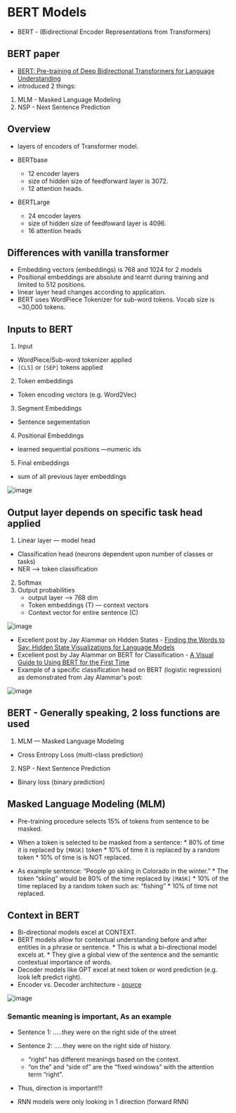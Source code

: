 # BERT Models
* BERT - (Bidirectional Encoder Representations from Transformers)


## BERT paper
* [BERT: Pre-training of Deep Bidirectional Transformers for Language Understanding](https://arxiv.org/abs/1810.04805)
* introduced 2 things:

1. MLM - Masked Language Modeling
2. NSP - Next Sentence Prediction


## Overview
* layers of encoders of Transformer model. 

* BERTbase
  * 12 encoder layers
  * size of hidden size of feedforward layer is 3072.
  * 12 attention heads. 

* BERTLarge
  * 24 encoder layers
  * size of hidden size of feedfoward layer is 4096.
  * 16 attention heads


## Differences with vanilla transformer
* Embedding vectors (embeddings) is 768 and 1024 for 2 models
* Positional embeddings are absolute and learnt during training and limited to 512 positions. 
* linear layer head changes according to application.
* BERT uses WordPiece Tokenizer for sub-word tokens. Vocab size is ~30,000 tokens. 


## Inputs to BERT
1. Input
  * WordPiece/Sub-word tokenizer applied
  * `[CLS]` or `[SEP]` tokens applied

2. Token embeddings
  * Token encoding vectors (e.g. Word2Vec)

3. Segment Embeddings
  * Sentence segementation 

4. Positional Embeddings
  * learned sequential positions —numeric ids

5. Final embeddings
  * sum of all previous layer embeddings

![image](https://github.com/user-attachments/assets/de4bde46-3bda-4bc5-a476-9ad85da2a878)



## Output layer depends on specific task head applied
1. Linear layer — model head
  * Classification head (neurons dependent upon number of classes or tasks)
  * NER —> token classification 

2. Softmax
3. Output probabilities
   * output layer —> 768 dim
   * Token embeddings (T) — context vectors 
   * Context vector for entire sentence (C)

![image](https://github.com/user-attachments/assets/10db71cb-a5be-4f58-953b-34c1d570dfdc)

  
* Excellent post by Jay Alammar on Hidden States - [Finding the Words to Say: Hidden State Visualizations for Language Models](https://jalammar.github.io/hidden-states/)
* Excellent post by Jay Alammar on BERT for Classification - [A Visual Guide to Using BERT for the First Time](https://jalammar.github.io/a-visual-guide-to-using-bert-for-the-first-time/)
* Example of a specific classification head on BERT (logistic regression) as demonstrated from Jay Alammar's post:

![image](https://github.com/user-attachments/assets/a7fdde75-d51c-4e9c-a2d0-69e61d5085a7)

  
## BERT - Generally speaking, 2 loss functions are used
1. MLM — Masked Language Modeling
  * Cross Entropy Loss (multi-class prediction)
2. NSP - Next Sentence Prediction
  * Binary loss (binary prediction)


## Masked Language Modeling (MLM)
* Pre-training procedure selects 15% of tokens from sentence to be masked.
* When a token is selected to be masked from a sentence:
      * 80% of time it is replaced by `[MASK]` token
      * 10% of time it is replaced by a random token
      * 10% of time is is NOT replaced. 

* As example sentence: “People go skiing in Colorado in the winter.”
      * The token “skiing” would be 80% of the time replaced by `[MASK]`
      * 10% of the time replaced by a random token such as: “fishing”
      * 10% of time not replaced. 




## Context in BERT
* Bi-directional models excel at CONTEXT.
* BERT models allow for contextual understanding before and after entities in a phrase or sentence.
      * This is what a bi-directional model excels at. 
      * They give a global view of the sentence and the semantic contextual importance of words.
* Decoder models like GPT excel at next token or word prediction  (e.g. look left predict right). 
* Encoder vs. Decoder architecture - [source](https://medium.com/analytics-vidhya/paper-summary-bert-pre-training-of-deep-bidirectional-transformers-for-language-understanding-861456fed1f9)

![image](https://github.com/user-attachments/assets/43d44c4d-d29d-4794-b5fa-a96c4cf94d65)


### Semantic meaning is important, As an example
* Sentence 1: …..they were on the right side of the street
* Sentence 2: …..they were on the right side of history. 
    * “right” has different meanings based on the context. 
    * “on the” and “side of” are the “fixed windows” with the attention term “right”.

* Thus, direction is important!!!
* RNN models were only looking in 1 direction (forward RNN)

